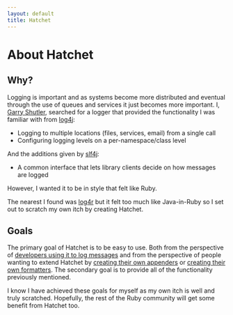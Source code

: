 ```yaml
---
layout: default
title: Hatchet
---
```


# About Hatchet

## Why?

Logging is important and as systems become more distributed and eventual through
the use of queues and services it just becomes more important. I, [Garry Shutler](http://twitter.com/gshutler),
searched for a logger that provided the functionality I was familiar with from
[log4j](http://logging.apache.org/log4j/):

 * Logging to multiple locations (files, services, email) from a single call
 * Configuring logging levels on a per-namespace/class level

And the additions given by [slf4j](http://www.slf4j.org/):

 * A common interface that lets library clients decide on how messages are
   logged

However, I wanted it to be in style that felt like Ruby.

The nearest I found was [log4r](http://log4r.rubyforge.org/) but it felt too
much like Java-in-Ruby so I set out to scratch my own itch by creating Hatchet.

## Goals

The primary goal of Hatchet is to be easy to use. Both from the perspective of
[developers using it to log messages](/hatchet/#usage) and from the perspective
of people wanting to extend Hatchet by [creating their own appenders](/hatchet/extending/appenders.html)
or [creating their own formatters](/hatchet/extending/formatters.html). The
secondary goal is to provide all of the functionality previously mentioned.

I know I have achieved these goals for myself as my own itch is well and truly
scratched. Hopefully, the rest of the Ruby community will get some benefit from
Hatchet too.

